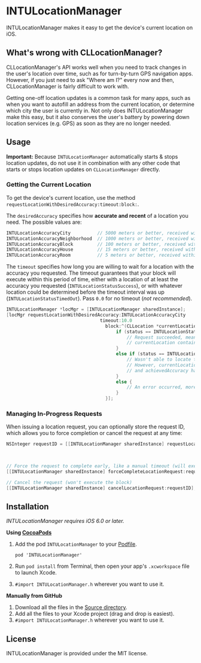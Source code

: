 # INTULocationManager
INTULocationManager makes it easy to get the device's current location on iOS.

## What's wrong with CLLocationManager?
CLLocationManager's API works well when you need to track changes in the user's location over time, such as for turn-by-turn GPS navigation apps. However, if you just need to ask "Where am I?" every now and then, CLLocationManager is fairly difficult to work with.

Getting one-off location updates is a common task for many apps, such as when you want to autofill an address from the current location, or determine which city the user is currently in. Not only does INTULocationManager make this easy, but it also conserves the user's battery by powering down location services (e.g. GPS) as soon as they are no longer needed.

## Usage
**Important:** Because `INTULocationManager` automatically starts & stops location updates, do not use it in combination with any other code that starts or stops location updates on `CLLocationManager` directly.

### Getting the Current Location

To get the device's current location, use the method `requestLocationWithDesiredAccuracy:timeout:block:`.

The `desiredAccuracy` specifies how **accurate and recent** of a location you need. The possible values are:
```objective-c
INTULocationAccuracyCity          // 5000 meters or better, received within the last 10 minutes  -- lowest accuracy
INTULocationAccuracyNeighborhood  // 1000 meters or better, received within the last 5 minutes
INTULocationAccuracyBlock         // 100 meters or better, received within the last 1 minute
INTULocationAccuracyHouse         // 15 meters or better, received within the last 15 seconds
INTULocationAccuracyRoom          // 5 meters or better, received within the last 5 seconds      -- highest accuracy
```

The `timeout` specifies how long you are willing to wait for a location with the accuracy you requested. The timeout guarantees that your block will execute within this period of time, either with a location of at least the accuracy you requested (`INTULocationStatusSuccess`), or with whatever location could be determined before the timeout interval was up (`INTULocationStatusTimedOut`). Pass `0.0` for no timeout (*not recommended*).

```objective-c
INTULocationManager *locMgr = [INTULocationManager sharedInstance];
[locMgr requestLocationWithDesiredAccuracy:INTULocationAccuracyCity
                                   timeout:10.0
                                     block:^(CLLocation *currentLocation, INTULocationAccuracy achievedAccuracy, INTULocationStatus status) {
                                         if (status == INTULocationStatusSuccess) {
                                             // Request succeeded, meaning achievedAccuracy is at least the requested accuracy, and
                                             // currentLocation contains the device's current location.
                                         }
                                         else if (status == INTULocationStatusTimedOut) {
                                             // Wasn't able to locate the user with the requested accuracy within the timeout interval.
                                             // However, currentLocation contains the best location available (if any) as of right now,
                                             // and achievedAccuracy has info on the accuracy/recency of the location in currentLocation.
                                         }
                                         else {
                                             // An error occurred, more info is available by looking at the specific status returned.
                                         }
                                     }];
```

### Managing In-Progress Requests

When issuing a location request, you can optionally store the request ID, which allows you to force completion or cancel the request at any time:
```objective-c
NSInteger requestID = [[INTULocationManager sharedInstance] requestLocationWithDesiredAccuracy:INTULocationAccuracyHouse
                                                                                       timeout:5.0
                                                                                         block:locationRequestBlock];

// Force the request to complete early, like a manual timeout (will execute the block)
[[INTULocationManager sharedInstance] forceCompleteLocationRequest:requestID];

// Cancel the request (won't execute the block)
[[INTULocationManager sharedInstance] cancelLocationRequest:requestID];
```

## Installation
*INTULocationManager requires iOS 6.0 or later.*

**Using [CocoaPods](http://cocoapods.org)**

1.	Add the pod `INTULocationManager` to your [Podfile](http://guides.cocoapods.org/using/the-podfile.html).

    	pod 'INTULocationManager'

2.	Run `pod install` from Terminal, then open your app's `.xcworkspace` file to launch Xcode.
3.	`#import INTULocationManager.h` wherever you want to use it.

**Manually from GitHub**

1.	Download all the files in the [Source directory](https://github.com/intuit/LocationManager/tree/master/Source).
2.	Add all the files to your Xcode project (drag and drop is easiest).
3.	`#import INTULocationManager.h` wherever you want to use it.

## License
INTULocationManager is provided under the MIT license.